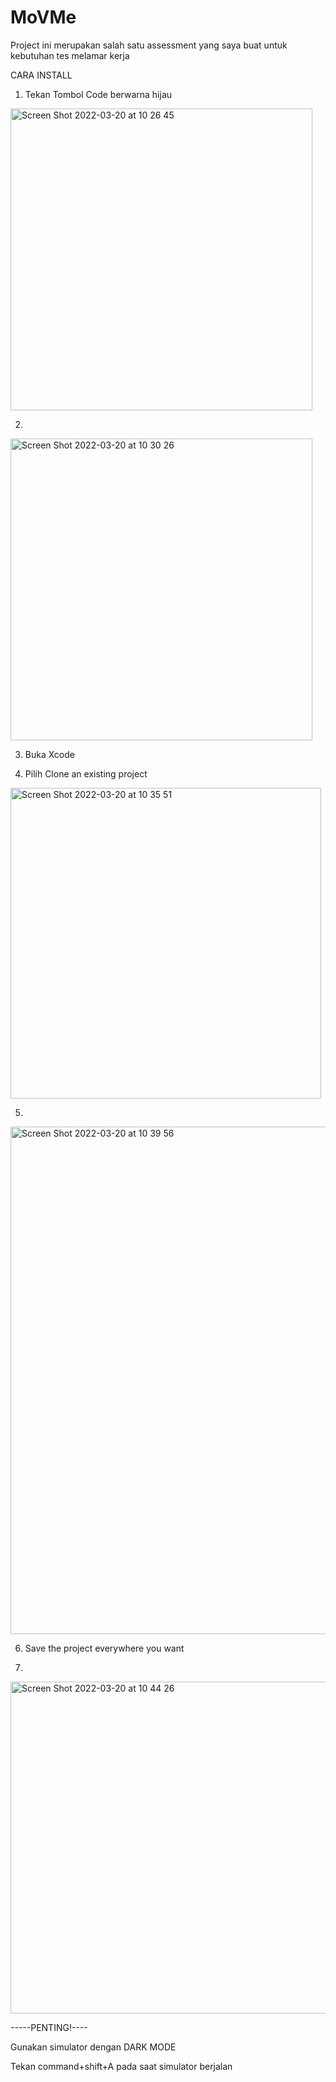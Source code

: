 # MoVMe
Project ini merupakan salah satu assessment yang saya buat untuk kebutuhan tes melamar kerja

CARA INSTALL

1. Tekan Tombol Code berwarna hijau
<img width="483" alt="Screen Shot 2022-03-20 at 10 26 45" src="https://user-images.githubusercontent.com/65102526/159146765-8a25549b-96f1-40e4-854c-5e60aa7c9714.png">

2. 
<img width="483" alt="Screen Shot 2022-03-20 at 10 30 26" src="https://user-images.githubusercontent.com/65102526/159146889-2f7a3309-02d2-446b-a15c-c1e1335a8452.png">


3. Buka Xcode

4. Pilih Clone an existing project
<img width="497" alt="Screen Shot 2022-03-20 at 10 35 51" src="https://user-images.githubusercontent.com/65102526/159147020-2e7a23af-0bd3-471a-9842-de467f943828.png">

5.
<img width="812" alt="Screen Shot 2022-03-20 at 10 39 56" src="https://user-images.githubusercontent.com/65102526/159147117-e41dd9ac-bca1-492e-9340-b9cf1d80edac.png">

6. Save the project everywhere you want

7.
<img width="531" alt="Screen Shot 2022-03-20 at 10 44 26" src="https://user-images.githubusercontent.com/65102526/159147266-0e097789-5890-4f02-9a8a-564602c11b12.png">

-----PENTING!----

Gunakan simulator dengan DARK MODE

Tekan command+shift+A pada saat simulator berjalan
